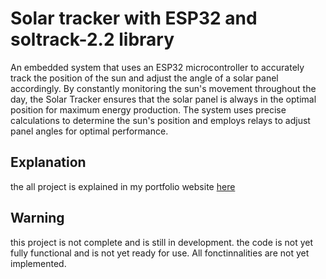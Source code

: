 # Solar tracker with ESP32 and soltrack-2.2 library

An embedded system that uses an ESP32 microcontroller to accurately track the position of the sun and adjust the angle of a solar panel accordingly. By constantly monitoring the sun's movement throughout the day, the Solar Tracker ensures that the solar panel is always in the optimal position for maximum energy production. The system uses precise calculations to determine the sun's position and employs relays to adjust panel angles for optimal performance.

## Explanation

the all project is explained in my portfolio website [here](https://https://dwayneherzberg.com/solar-tracker)

## Warning

this project is not complete and is still in development. the code is not yet fully functional and is not yet ready for use. All fonctinnalities are not yet implemented.